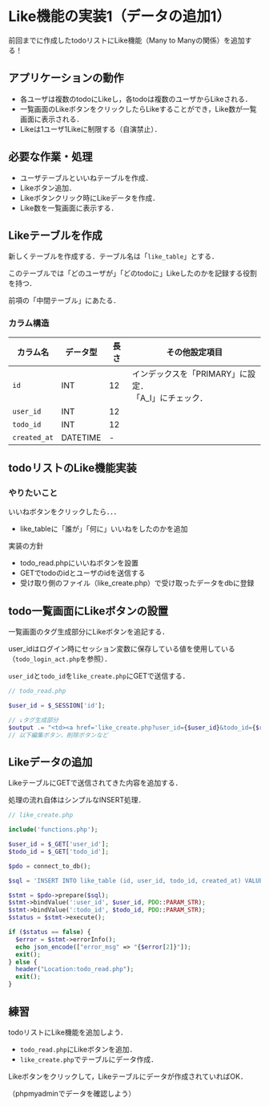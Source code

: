 # Like機能の実装1（データの追加1）

前回までに作成したtodoリストにLike機能（Many to Manyの関係）を追加する！


## アプリケーションの動作

- 各ユーザは複数のtodoにLikeし，各todoは複数のユーザからLikeされる．
- 一覧画面のLikeボタンをクリックしたらLikeすることができ，Like数が一覧画面に表示される．
- Likeは1ユーザ1Likeに制限する（自演禁止）．


## 必要な作業・処理

- ユーザテーブルといいねテーブルを作成．
- Likeボタン追加．
- Likeボタンクリック時にLikeデータを作成．
- Like数を一覧画面に表示する．

## Likeテーブルを作成

新しくテーブルを作成する．テーブル名は「`like_table`」とする．

このテーブルでは「どのユーザが」「どのtodoに」Likeしたのかを記録する役割を持つ．

前項の「中間テーブル」にあたる．

### カラム構造

|カラム名|データ型|長さ|その他設定項目|
|---|---|---|---|
|`id`|INT|12|インデックスを「PRIMARY」に設定．</br>「A_I」にチェック．|
|`user_id`|INT|12||
|`todo_id`|INT|12||
|`created_at`|DATETIME|-||

## todoリストのLike機能実装

### やりたいこと

いいねボタンをクリックしたら．．．

- like_tableに「誰が」「何に」いいねをしたのかを追加

実装の方針

- todo_read.phpにいいねボタンを設置
- GETでtodoのidとユーザのidを送信する
- 受け取り側のファイル（like_create.php）で受け取ったデータをdbに登録

## todo一覧画面にLikeボタンの設置

一覧画面のタグ生成部分にLikeボタンを追記する．

user_idはログイン時にセッション変数に保存している値を使用している（`todo_login_act.php`を参照）．

`user_id`と`todo_id`を`like_create.php`にGETで送信する．

```php
// todo_read.php

$user_id = $_SESSION['id'];

// ↓タグ生成部分
$output .= "<td><a href='like_create.php?user_id={$user_id}&todo_id={$record["id"]}'>like</a></td>";
// 以下編集ボタン，削除ボタンなど

```

## Likeデータの追加

LikeテーブルにGETで送信されてきた内容を追加する．

処理の流れ自体はシンプルなINSERT処理．

```php
// like_create.php

include('functions.php');

$user_id = $_GET['user_id'];
$todo_id = $_GET['todo_id'];

$pdo = connect_to_db();

$sql = 'INSERT INTO like_table (id, user_id, todo_id, created_at) VALUES (NULL, :user_id, :todo_id, sysdate())';

$stmt = $pdo->prepare($sql);
$stmt->bindValue(':user_id', $user_id, PDO::PARAM_STR);
$stmt->bindValue(':todo_id', $todo_id, PDO::PARAM_STR);
$status = $stmt->execute();

if ($status == false) {
  $error = $stmt->errorInfo();
  echo json_encode(["error_msg" => "{$error[2]}"]);
  exit();
} else {
  header("Location:todo_read.php");
  exit();
}

```

## 練習

todoリストにLike機能を追加しよう．

- `todo_read.php`にLikeボタンを追加．
- `like_create.php`でテーブルにデータ作成．

Likeボタンをクリックして，Likeテーブルにデータが作成されていればOK．

（phpmyadminでデータを確認しよう）
